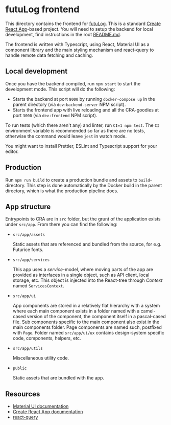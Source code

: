 # futuLog frontend

This directory contains the frontend for [futuLog](https://futulog.play.futurice.com/). This is a standard [Create React App](https://github.com/facebook/create-react-app)-based project. You will need to setup the backend for local development, find instructions in the root [README.md](../README.md).

The frontend is written with Typescript, using React, Material UI as a component library and the main styling mechanism and react-query to handle remote data fetching and caching.

## Local development

Once you have the backend compiled, run `npm start` to start the development mode. This script will do the following:

- Starts the backend at port `8000` by running `docker-compose up` in the parent directory (via `dev:backend-server` NPM script).
- Starts the frontend app with live reloading and all the CRA-goodies at port `3000` (via `dev:frontend` NPM script).

To run tests (which there aren't any) and linter, run `CI=1 npm test`. The `CI` environment variable is recommended so far as there are no tests, otherwise the command would leave `jest` in watch mode.

You might want to install Prettier, ESLint and Typescript support for your editor.

## Production

Run `npm run build` to create a production bundle and assets to `build`-directory. This step is done automatically by the Docker build in the parent directory, which is what the production pipeline does.

## App structure

Entrypoints to CRA are in `src` folder, but the grunt of the application exists under `src/app`. From there you can find the following:

- `src/app/assets`

  Static assets that are referenced and bundled from the source, for e.g. Futurice fonts.

- `src/app/services`

  This app uses a _service_-model, where moving parts of the app are provided as interfaces in a single object, such as API client, local storage, etc. This object is injected into the React-tree through _Context_ named `ServicesContext`.

- `src/app/ui`

  App components are stored in a relatively flat hierarchy with a system where each main component exists in a folder named with a camel-cased version of the component, the component itself in a pascal-cased file. Sub components specific to the main component also exist in the main components folder. Page components are named such, postfixed with `Page`. Folder named `src/app/ui/ux` contains design-system specific code, components, helpers, etc.

- `src/app/utils`

  Miscellaneous utility code.

- `public`

  Static assets that are bundled with the app.

## Resources

- [Material UI documentation](https://material-ui.com/getting-started/installation/)
- [Create React App documentation](https://create-react-app.dev/docs/getting-started/)
- [react-query](https://github.com/tannerlinsley/react-query)
